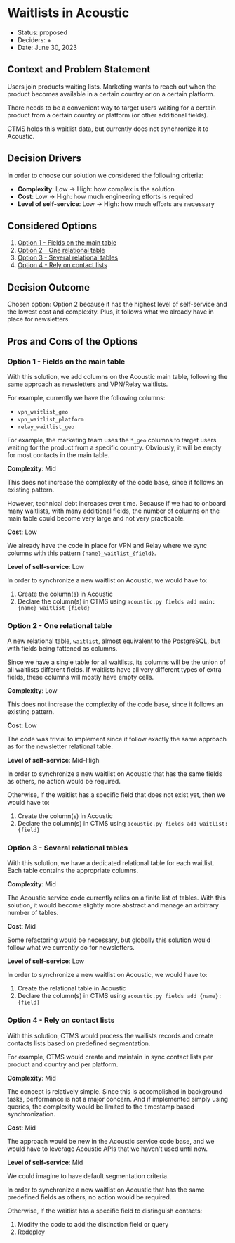 # Waitlists in Acoustic

* Status: proposed
* Deciders: <CTMS stakeholders> + <Basket stakeholders>
* Date: June 30, 2023

## Context and Problem Statement

Users join products waiting lists. Marketing wants to reach out when the product becomes available in a certain country or on a certain platform.

There needs to be a convenient way to target users waiting for a certain product from a certain country or platform (or other additional fields).

CTMS holds this waitlist data, but currently does not synchronize it to Acoustic.

## Decision Drivers

In order to choose our solution we considered the following criteria:

- **Complexity**: Low → High: how complex is the solution
- **Cost**: Low → High: how much engineering efforts is required
- **Level of self-service**: Low → High: how much efforts are necessary

## Considered Options

1. [Option 1 - Fields on the main table](#option-1---fields-on-the-main-table)
2. [Option 2 - One relational table]()
3. [Option 3 - Several relational tables]()
3. [Option 4 - Rely on contact lists]()

## Decision Outcome

Chosen option: Option 2 because it has the highest level of self-service and the lowest cost and complexity. Plus, it follows what we already have in place for newsletters.

## Pros and Cons of the Options

### Option 1 - Fields on the main table

With this solution, we add columns on the Acoustic main table, following the same approach as newsletters and VPN/Relay waitlists.

For example, currently we have the following columns:

* `vpn_waitlist_geo`
* `vpn_waitlist_platform`
* `relay_waitlist_geo`

For example, the marketing team uses the `*_geo` columns to target users waiting for the product from a specific country. Obviously, it will be empty for most contacts in the main table.

**Complexity**: Mid

This does not increase the complexity of the code base, since it follows an existing pattern.

However, technical debt increases over time. Because if we had to onboard many waitlists, with many additional fields, the number of columns on the main table could become very large and not very practicable.

**Cost**: Low

We already have the code in place for VPN and Relay where we sync columns with this pattern `{name}_waitlist_{field}`.

**Level of self-service**: Low

In order to synchronize a new waitlist on Acoustic, we would have to:

1. Create the column(s) in Acoustic
2. Declare the column(s) in CTMS using `acoustic.py fields add main:{name}_waitlist_{field}`


### Option 2 - One relational table

A new relational table, `waitlist`, almost equivalent to the PostgreSQL, but with fields being fattened as columns.

Since we have a single table for all waitlists, its columns will be the union of all waitlists different fields. If waitlists have all very different types of extra fields, these columns will mostly have empty cells.

**Complexity**: Low

This does not increase the complexity of the code base, since it follows an existing pattern.

**Cost**: Low

The code was trivial to implement since it follow exactly the same approach as for the newsletter relational table.

**Level of self-service**: Mid-High

In order to synchronize a new waitlist on Acoustic that has the same fields as others, no action would be required.

Otherwise, if the waitlist has a specific field that does not exist yet, then we would have to:

1. Create the column(s) in Acoustic
2. Declare the column(s) in CTMS using `acoustic.py fields add waitlist:{field}`

### Option 3 - Several relational tables

With this solution, we have a dedicated relational table for each waitlist. Each table contains the appropriate columns.

**Complexity**: Mid

The Acoustic service code currently relies on a finite list of tables. With this solution, it would become slightly more abstract and manage an arbitrary number of tables.

**Cost**: Mid

Some refactoring would be necessary, but globally this solution would follow what we currently do for newsletters.

**Level of self-service**: Low

In order to synchronize a new waitlist on Acoustic, we would have to:

1. Create the relational table in Acoustic
2. Declare the column(s) in CTMS using `acoustic.py fields add {name}:{field}`

### Option 4 - Rely on contact lists

With this solution, CTMS would process the wailists records and create contacts lists based on predefined segmentation.

For example, CTMS would create and maintain in sync contact lists per product and country and per platform.

**Complexity**: Mid

The concept is relatively simple. Since this is accomplished in background tasks, performance is not a major concern. And if implemented simply using queries, the complexity would be limited to the timestamp based synchronization.

**Cost**: Mid

The approach would be new in the Acoustic service code base, and we would have to leverage Acoustic APIs that we haven't used until now.

**Level of self-service**: Mid

We could imagine to have default segmentation criteria.

In order to synchronize a new waitlist on Acoustic that has the same predefined fields as others, no action would be required.

Otherwise, if the waitlist has a specific field to distinguish contacts:

1. Modify the code to add the distinction field or query
2. Redeploy
